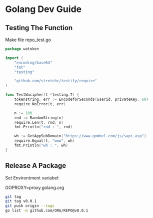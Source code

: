# Golang Dev Guide

## Testing The Function
Make file repo_test.go

```go
package watoken

import (
    "encoding/base64"
    "fmt"
    "testing"

    "github.com/stretchr/testify/require"
)

func TestWacipher(t *testing.T) {
    tokenstring, err := EncodeforSeconds(userid, privateKey, 60)
    require.NoError(t, err)

    n := 100
    rnd := RandomString(n)
    require.Len(t, rnd, n)
    fmt.Println("rnd : ", rnd)

    wh := GetAppSubDomain("https://www.gombel.com/js/sapi.asp")
    require.Equal(t, "www", wh)
    fmt.Println("wh : ", wh)
}
```

## Release A Package

Set Environtment variabel:

GOPROXY=proxy.golang.org

```sh
git tag
git tag v0.0.1
git push origin --tags
go list -m github.com/ORG/REPO@v0.0.1
```
